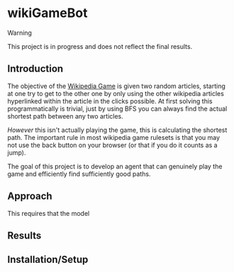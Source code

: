 # **wikiGameBot**

> [!WARNING]  
> This project is in progress and does not reflect the final results.

## Introduction

The objective of the [Wikipedia Game](https://en.wikipedia.org/wiki/Wikipedia:Wiki_Game) is  given two random articles, starting at one try to get to the other one by only using the other wikipedia articles hyperlinked within the article in the clicks possible. At first solving this programmatically is trivial, just by using BFS you can always find the actual shortest path between any two articles. 

*_However_* this isn't actually playing the game, this is calculating the shortest path. The important rule in most wikipedia game rulesets is that you may not use the back button on your browser (or that if you do it counts as a jump).

The goal of this project is to develop an agent that can genuinely play the game and efficiently find sufficiently good paths. 

## Approach
This requires that the model 

## Results

## Installation/Setup

